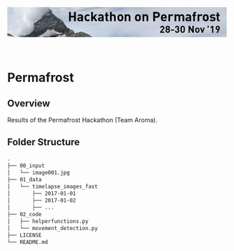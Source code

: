 <div>
<img src="./00_input/image001.jpg" alt="header" width="750"/>
</div>
<br>
<br>

# Permafrost

## Overview

Results of the Permafrost Hackathon (Team Aroma).


## Folder Structure

```
.
├── 00_input
│   └── image001.jpg
├── 01_data
│   └── timelapse_images_fast
│       ├── 2017-01-01
│       ├── 2017-01-02
│       ├── ...
├── 02_code
│   ├── helperfunctions.py
│   └── movement_detection.py
├── LICENSE
└── README.md
```